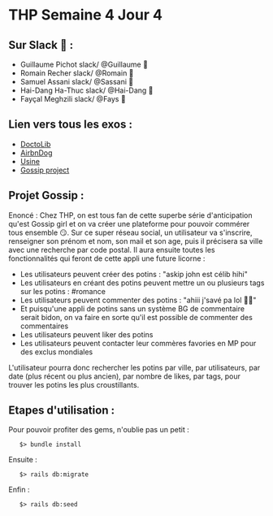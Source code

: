 # THP Semaine 4 Jour 4

## Sur Slack :tea: :

* Guillaume Pichot   slack/  @Guillaume :tropical_fish:
* Romain Recher     slack/  @Romain :whale2:
* Samuel Assani   slack/  @Sassani :tiger2:
* Hai-Dang Ha-Thuc  slack/  @Hai-Dang :leopard:
* Fayçal Meghzili   slack/  @Fays :dolphin:

## Lien vers tous les exos :
* [DoctoLib](https://github.com/sassani134/Doctolib)
* [AirbnDog](https://github.com/RomainRec/AirbnDog)
* [Usine](https://github.com/zaydang/S4J4_Usine)
* [Gossip project](https://github.com/Siriondil0/Gossip_project)
              
## Projet Gossip :

Enoncé : Chez THP, on est tous fan de cette superbe série d'anticipation qu'est Gossip girl et on va créer une plateforme pour pouvoir commérer tous ensemble 😏. Sur ce super réseau social, un utilisateur va s'inscrire, renseigner son prénom et nom, son mail et son age, puis il précisera sa ville avec une recherche par code postal. Il aura ensuite toutes les fonctionnalités qui feront de cette appli une future licorne :
  * Les utilisateurs peuvent créer des potins : "askip john est célib hihi"
  * Les utilisateurs en créant des potins peuvent mettre un ou plusieurs tags sur les potins : #romance
  * Les utilisateurs peuvent commenter des potins : "ahiii j'savé pa lol 💁‍♂️"
  * Et puisqu'une appli de potins sans un système BG de commentaire serait bidon, on va faire en sorte qu'il est possible de commenter des commentaires
  * Les utilisateurs peuvent liker des potins
  * Les utilisateurs peuvent contacter leur commères favories en MP pour des exclus mondiales

L'utilisateur pourra donc rechercher les potins par ville, par utilisateurs, par date (plus récent ou plus ancien), par nombre de likes, par tags, pour trouver les potins les plus croustillants.

## Etapes d'utilisation :

Pour pouvoir profiter des gems, n'oublie pas un petit :
```
   $> bundle install
```

Ensuite : 
```
   $> rails db:migrate
```

Enfin : 
```
   $> rails db:seed
```

